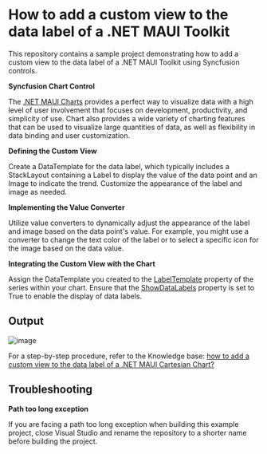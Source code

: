 # How to add a custom view to the data label of a .NET MAUI Toolkit

This repository contains a sample project demonstrating how to add a custom view to the data label of a .NET MAUI Toolkit using Syncfusion controls.

**Syncfusion Chart Control**

The [.NET MAUI Charts](https://www.syncfusion.com/maui-controls/maui-cartesian-charts) provides a perfect way to visualize data with a high level of user involvement that focuses on development, productivity, and simplicity of use. Chart also provides a wide variety of charting features that can be used to visualize large quantities of data, as well as flexibility in data binding and user customization.

**Defining the Custom View**

Create a DataTemplate for the data label, which typically includes a StackLayout containing a Label to display the value of the data point and an Image to indicate the trend. Customize the appearance of the label and image as needed.

**Implementing the Value Converter**

Utilize value converters to dynamically adjust the appearance of the label and image based on the data point's value. For example, you might use a converter to change the text color of the label or to select a specific icon for the image based on the data value.

**Integrating the Custom View with the Chart**

Assign the DataTemplate you created to the [LabelTemplate](https://help.syncfusion.com/cr/maui-toolkit/Syncfusion.Maui.Toolkit.Charts.ChartSeries.html#Syncfusion_Maui_Toolkit_Charts_ChartSeries_LabelTemplate) property of the series within your chart. Ensure that the [ShowDataLabels](https://help.syncfusion.com/cr/maui-toolkit/Syncfusion.Maui.Toolkit.Charts.ChartSeries.html#Syncfusion_Maui_Toolkit_Charts_ChartSeries_ShowDataLabels) property is set to True to enable the display of data labels.

## Output

![image](https://github.com/SyncfusionExamples/How-to-add-a-custom-view-to-the-data-label-of-a-.NET-MAUI-Chart/assets/113962276/d4f7b597-bc73-4e93-8dc3-9e34d724ff10)

For a step-by-step procedure, refer to the Knowledge base: [how to add a custom view to the data label of a .NET MAUI Cartesian Chart?](#)

## Troubleshooting

**Path too long exception**

If you are facing a path too long exception when building this example project, close Visual Studio and rename the repository to a shorter name before building the project.

